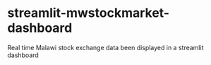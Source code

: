 # streamlit-mwstockmarket-dashboard
Real time Malawi stock exchange data been displayed in a streamlit dashboard
